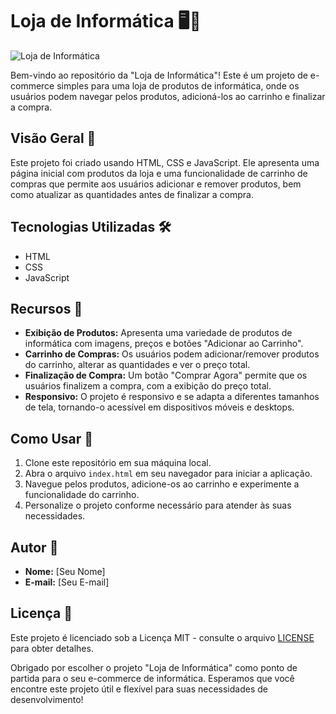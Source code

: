 # Loja de Informática 🖥️🛒

![Loja de Informática](https://user-images.githubusercontent.com/102436341/230511941-a9ac60ca-612f-440f-8f6c-1e48728bbb7b.png)

Bem-vindo ao repositório da "Loja de Informática"! Este é um projeto de e-commerce simples para uma loja de produtos de informática, onde os usuários podem navegar pelos produtos, adicioná-los ao carrinho e finalizar a compra.

## Visão Geral 📄

Este projeto foi criado usando HTML, CSS e JavaScript. Ele apresenta uma página inicial com produtos da loja e uma funcionalidade de carrinho de compras que permite aos usuários adicionar e remover produtos, bem como atualizar as quantidades antes de finalizar a compra.

## Tecnologias Utilizadas 🛠️

- HTML
- CSS
- JavaScript

## Recursos 🛒

- **Exibição de Produtos:** Apresenta uma variedade de produtos de informática com imagens, preços e botões "Adicionar ao Carrinho".
- **Carrinho de Compras:** Os usuários podem adicionar/remover produtos do carrinho, alterar as quantidades e ver o preço total.
- **Finalização de Compra:** Um botão "Comprar Agora" permite que os usuários finalizem a compra, com a exibição do preço total.
- **Responsivo:** O projeto é responsivo e se adapta a diferentes tamanhos de tela, tornando-o acessível em dispositivos móveis e desktops.

## Como Usar 🚀

1. Clone este repositório em sua máquina local.
2. Abra o arquivo `index.html` em seu navegador para iniciar a aplicação.
3. Navegue pelos produtos, adicione-os ao carrinho e experimente a funcionalidade do carrinho.
4. Personalize o projeto conforme necessário para atender às suas necessidades.

## Autor 📝

- **Nome:** [Seu Nome]
- **E-mail:** [Seu E-mail]

## Licença 📜

Este projeto é licenciado sob a Licença MIT - consulte o arquivo [LICENSE](MIT) para obter detalhes.

Obrigado por escolher o projeto "Loja de Informática" como ponto de partida para o seu e-commerce de informática. Esperamos que você encontre este projeto útil e flexível para suas necessidades de desenvolvimento!
